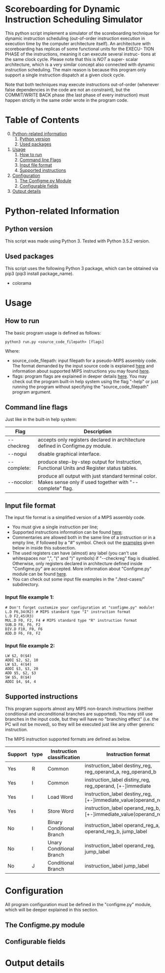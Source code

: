 # Scoreboarding for Dynamic Instruction Scheduling Simulator
This python script implement a simulator of the scoreboarding technique 
for dynamic instruction scheduling (out-of-order instruction execution
in execution time by the computer architecture itself). An architecture 
with scoreboarding has replicas of some functional units for the EXECU-
TION PHASE of the instructions, meaning it can execute several instruc-
tions at the same clock cycle. Please note that this is *NOT* a super-
scalar architecture, which is a very similar concept also connected with 
dynamic instruction scheduling. The main reason is because this program 
only support a single instruction dispatch at a given clock cycle.

Note that both techniques may execute instructions out-of-order
(whenever false dependencies in the code are not an constraint),
but the COMMIT/WRITE BACK phase (the last phase of every instruction) 
must happen strictly in the same order wrote in the program code.

# Table of Contents
0. [Python-related information](#Python-related-information)
    1. [Python version](#Python-version)
    2. [Used packages](#Used-packages)
1. [Usage](#Usage)
    1. [How to run](#How-to-run)
    2. [Command line Flags](#Flags)
    3. [Input file format](#Input-file-format)
    4. [Supported instructions](#Supported-instructions)
2. [Configuration](#Configuration)
    1. [The Configme.py Module](#Configme-module)
    2. [Configurable fields](#Configurable-fields)
3. [Output details](#Output-details)

# Python-related Information
<a name="Python-related-information"></a>

## Python version
<a name="Python-version"></a>
This script was made using Python 3.
Tested with Python 3.5.2 version.

## Used packages
<a name="Used-packages"></a>
This script uses the following Python 3 package, which can be obtained via pip3 (pip3 install package\_name).
- colorama

# Usage
<a name="Usage"></a>

## How to run
<a name="How-to-run"></a>
The basic program usage is defined as follows:
```
python3 run.py <source_code_filepath> [flags]
```
Where:
- source\_code\_filepath: input filepath for a pseudo-MIPS assembly code. The format demanded by the input source code is explained [here](#Input-file-format) and information about supported MIPS instructions you may found [here](#Supported-instructions).
- flags: program flags are explained in deeper details [here](#Flags). You may check out the program built-in help system using the flag "-help" or just running the program without specifying the "source\_code\_filepath" program argument.

## Command line flags
<a name="Flags"></a>
Just like in the built-in help system:

| Flag          | Description														|
| ------------- | --------------------------------------------------------------------------------------------------------------------- |
|--checkreg	| accepts only registers declared in architecture defined in Configme.py module.					|
|--nogui	| disable graphical interface.												|
|--complete:	| produce step-by-step output for Instruction, Functional Units and Register status tables.				|
|--nocolor:	| produce all output with just standard terminal color. Makes sense only if used together with "--complete" flag.	|

## Input file format
<a name="Input-file-format"></a>
The input file format is a simplified version of a MIPS assembly code. 

- You must give a single instruction per line;
- Supported instructions information can be found [here](#Supported-instructions);
- Commentaries are allowed both in the same line of a instruction or in a empty line, if followed by a "#" symbol. Check out the [examples](#Input-file-example-2) given below in inside this subsection.
- The used registers can have (almost) any label (you can't use whitespaces nor ",", "(" and ")" symbols) if "--checkreg" flag is disabled. Otherwise, only registers declared in architecture defined inside "Configme.py" are accepted. More information about "Configme.py" module can be found [here](#Configme-module).
- You can check out some input file examples in the "./test-cases/" subdirectory.

### Input file example 1:
<a name="Input-file-example-1"></a>
```
# Don't forget customize your configuration at "configme.py" module!
L.D F6,34(R2) # MIPS standard type "I" instruction format
L.D F2,45(R3)
MUL.D F0, F2, F4 # MIPS standard type "R" instruction format
SUB.D F8, F6, F2
DIV.D F10, F0, F6
ADD.D F6, F8, F2
```

### Input file example 2:
<a name="Input-file-example-2"></a>
```
LW $2, 0($4)
ADDI $2, $2, 10
LW $3, 4($4)
ADDI $3, $3, 20
ADD $5, $2, $3
SW $5, 8($4)
ADDI $4, $4, 4
```

## Supported instructions
<a name="Supported-instructions"></a>
This program supports almost any MIPS non-branch instructions (neither conditional and unconditional branches are supported). You may still use branches in the input code, but they will have no "branching effect" (i.e. the PC will not be moved), so they will be executed just like any other generic instruction.

The MIPS instruction supported formats are defined as below.

| Support 	| type	| Instruction classification 	| Instruction format								|
| ------------- | ----- | ----------------------------- | ----------------------------------------------------------------------------- |
| Yes		| R	| Common			| instruction\_label destiny\_reg, reg\_operand\_a, reg\_operand\_b		|
| Yes		| I	| Common			| instruction\_label distiny\_reg, reg\_operand, \[+-\]immediate		|
| Yes		| I	| Load Word			| instruction\_label destiny\_reg, \[+-\]immediate\_value(operand\_reg)		|
| Yes		| I	| Store Word 			| instruction\_label operand\_reg\_b, \[+-\]immediate\_value(operand\_reg\_a)	|
| No		| I	| Binary Conditional Branch	| instruction\_label operand\_reg\_a, operand\_reg\_b, jump\_label		|
| No		| I	| Unary Conditional Branch 	| instruction\_label operand\_reg, jump\_label					|
| No		| J	| Conditional Branch		| instruction\_label jump\_label						|

# Configuration
<a name="Configuration"></a>
All program configuration must be defined in the "configme.py" module, which will be deeper explained in this section.

## The Configme.py module
<a name="Configme-module"></a>

## Configurable fields
<a name="Configurable-fields"></a>

# Output details
<a name="Output-details"></a>
